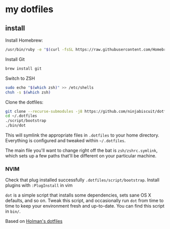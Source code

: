# my dotfiles

## install

Install Homebrew:

```sh
/usr/bin/ruby -e "$(curl -fsSL https://raw.githubusercontent.com/Homebrew/install/master/install)"
```

Install Git

```sh
brew install git
```

Switch to ZSH

```sh
sudo echo "$(which zsh)" >> /etc/shells
chsh -s $(which zsh)
```

Clone the dotfiles:

```sh
git clone --recurse-submodules -j8 https://github.com/ninjabiscuit/dotfiles.git ~/.dotfiles
cd ~/.dotfiles
./script/bootstrap
./bin/dot
```

This will symlink the appropriate files in `.dotfiles` to your home directory.
Everything is configured and tweaked within `~/.dotfiles`.

The main file you'll want to change right off the bat is `zsh/zshrc.symlink`,
which sets up a few paths that'll be different on your particular machine.

### NVIM

Check that plug installed successfully `.dotfiles/script/bootstrap`. Install plugins with `:PlugInstall` in vim


`dot` is a simple script that installs some dependencies, sets sane OS X
defaults, and so on. Tweak this script, and occasionally run `dot` from
time to time to keep your environment fresh and up-to-date. You can find
this script in `bin/`.

Based on [Holman's dotfiles](https://github.com/holman/dotfiles) 
